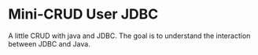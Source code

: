 # Mini-CRUD User JDBC 
A little CRUD with java and JDBC.
The goal is to understand the interaction between JDBC and Java.